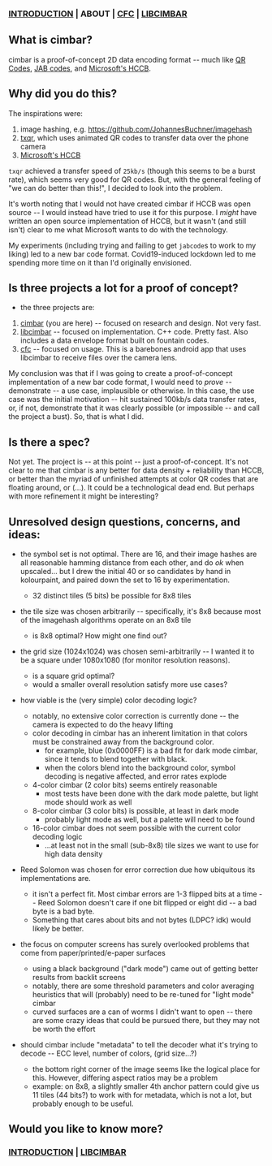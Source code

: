 ### [INTRODUCTION](https://github.com/sz3/cimbar) | ABOUT | [CFC](https://github.com/sz3/cfc) | [LIBCIMBAR](https://github.com/sz3/libcimbar)

## What is cimbar?

cimbar is a proof-of-concept 2D data encoding format -- much like [QR Codes](https://en.wikipedia.org/wiki/QR_code), [JAB codes](https://jabcode.org/), and [Microsoft's HCCB](https://en.wikipedia.org/wiki/High_Capacity_Color_Barcode).

## Why did you do this?

The inspirations were:
1. image hashing, e.g. https://github.com/JohannesBuchner/imagehash
2. [txqr](https://github.com/divan/txqr), which uses animated QR codes to transfer data over the phone camera
3. [Microsoft's HCCB](https://en.wikipedia.org/wiki/High_Capacity_Color_Barcode)

`txqr` achieved a transfer speed of `25kb/s` (though this seems to be a burst rate), which seems very good for QR codes. But, with the general feeling of "we can do better than this!", I decided to look into the problem.

It's worth noting that I would not have created cimbar if HCCB was open source -- I would instead have tried to use it for this purpose. I *might* have written an open source implementation of HCCB, but it wasn't (and still isn't) clear to me what Microsoft wants to do with the technology.

My experiments (including trying and failing to get `jabcode`s to work to my liking) led to a new bar code format. Covid19-induced lockdown led to me spending more time on it than I'd originally envisioned.

## Is three projects a lot for a proof of concept?

* the three projects are:
1. [cimbar](https://github.com/sz3/cimbar) (you are here) -- focused on research and design. Not very fast.
2. [libcimbar](https://github.com/sz3/libcimbar) -- focused on implementation. C++ code. Pretty fast. Also includes a data envelope format built on fountain codes.
3. [cfc](https://github.com/sz3/libcimbar) -- focused on usage. This is a barebones android app that uses libcimbar to receive files over the camera lens.

My conclusion was that if I was going to create a proof-of-concept implementation of a new bar code format, I would need to *prove* -- demonstrate -- a use case, implausible or otherwise. In this case, the use case was the initial motivation -- hit sustained 100kb/s data transfer rates, or, if not, demonstrate that it was clearly possible (or impossible -- and call the project a bust). So, that is what I did.

## Is there a spec?

Not yet. The project is -- at this point -- just a proof-of-concept. It's not clear to me that cimbar is any better for data density + reliability than HCCB, or better than the myriad of unfinished attempts at color QR codes that are floating around, or (...). It could be a technological dead end. But perhaps with more refinement it might be interesting?

## Unresolved design questions, concerns, and ideas:

* the symbol set is not optimal. There are 16, and their image hashes are all reasonable hamming distance from each other, and do *ok* when upscaled... but I drew the initial 40 or so candidates by hand in kolourpaint, and paired down the set to 16 by experimentation.
	* 32 distinct tiles (5 bits) be possible for 8x8 tiles

* the tile size was chosen arbitrarily -- specifically, it's 8x8 because most of the imagehash algorithms operate on an 8x8 tile
	* is 8x8 optimal? How might one find out?

* the grid size (1024x1024) was chosen semi-arbitrarily -- I wanted it to be a square under 1080x1080 (for monitor resolution reasons).
	* is a square grid optimal?
	* would a smaller overall resolution satisfy more use cases?

* how viable is the (very simple) color decoding logic?
	* notably, no extensive color correction is currently done -- the camera is expected to do the heavy lifting
	* color decoding in cimbar has an inherent limitation in that colors must be constrained away from the background color.
		* for example, blue (0x0000FF) is a bad fit for dark mode cimbar, since it tends to blend together with black.
		* when the colors blend into the background color, symbol decoding is negative affected, and error rates explode
	* 4-color cimbar (2 color bits) seems entirely reasonable
		* most tests have been done with the dark mode palette, but light mode should work as well
	* 8-color cimbar (3 color bits) is possible, at least in dark mode
		* probably light mode as well, but a palette will need to be found
	* 16-color cimbar does not seem possible with the current color decoding logic
		* ...at least not in the small (sub-8x8) tile sizes we want to use for high data density

* Reed Solomon was chosen for error correction due how ubiquitous its implementations are.
	* it isn't a perfect fit. Most cimbar errors are 1-3 flipped bits at a time -- Reed Solomon doesn't care if one bit flipped or eight did -- a bad byte is a bad byte.
	* Something that cares about bits and not bytes (LDPC? idk) would likely be better.

* the focus on computer screens has surely overlooked problems that come from paper/printed/e-paper surfaces
	* using a black background ("dark mode") came out of getting better results from backlit screens
	* notably, there are some threshold parameters and color averaging heuristics that will (probably) need to be re-tuned for "light mode" cimbar
	* curved surfaces are a can of worms I didn't want to open -- there are some crazy ideas that could be pursued there, but they may not be worth the effort

* should cimbar include "metadata" to tell the decoder what it's trying to decode -- ECC level, number of colors, (grid size...?)
	* the bottom right corner of the image seems like the logical place for this. However, differing aspect ratios may be a problem
	* example: on 8x8, a slightly smaller 4th anchor pattern could give us 11 tiles (44 bits?) to work with for metadata, which is not a lot, but probably enough to be useful.


## Would you like to know more?

### [INTRODUCTION](https://github.com/sz3/cimbar) | [LIBCIMBAR](https://github.com/sz3/libcimbar)

